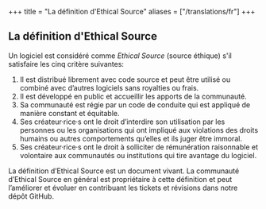 +++
title = "La définition d'Ethical Source"
aliases = ["/translations/fr"]
+++

## La définition d'Ethical Source

Un logiciel est considéré comme *Ethical Source* (source éthique) s'il satisfaire les cinq critère suivantes:

1. Il est distribué librement avec code source et peut être utilisé ou combiné avec d’autres logiciels sans royalties ou frais.
1. Il est développé en public et accueillir les apports de la communauté. 
1. Sa communauté est régie par un code de conduite qui est appliqué de manière constant et équitable.
1. Ses créateur·rice·s ont le droit d’interdire son utilisation par les personnes ou les organisations qui ont impliqué aux violations des droits humains ou autres comportements qu’elles et ils juger être immoral.
1. Ses créateur·rice·s ont le droit à solliciter de rémunération raisonnable et volontaire aux communautés ou institutions qui tire avantage du logiciel.

La définition d’Ethical Source est un document vivant. La communauté d’Ethical Source en général est propriétaire à cette définition et peut l’améliorer et évoluer en contribuant les tickets et révisions dans notre dépôt GitHub.
